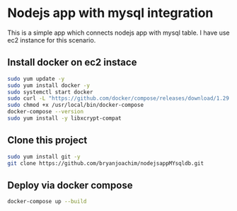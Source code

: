 # Nodejs app with mysql integration

This is a simple app which connects nodejs app with mysql table. I have use ec2 instance for this scenario. 

## Install docker on ec2 instace


```bash
sudo yum update -y
sudo yum install docker -y
sudo systemctl start docker
sudo curl -L "https://github.com/docker/compose/releases/download/1.29.2/docker-compose-$(uname -s)-$(uname -m)" -o /usr/local/bin/docker-compose
sudo chmod +x /usr/local/bin/docker-compose
docker-compose --version
sudo yum install -y libxcrypt-compat
```

## Clone this project
```bash
sudo yum install git -y
git clone https://github.com/bryanjoachim/nodejsappMYsqldb.git

```

## Deploy via docker compose

```bash
docker-compose up --build

```

